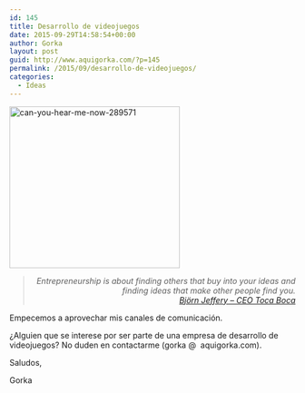 ```yaml
---
id: 145
title: Desarrollo de videojuegos
date: 2015-09-29T14:58:54+00:00
author: Gorka
layout: post
guid: http://www.aquigorka.com/?p=145
permalink: /2015/09/desarrollo-de-videojuegos/
categories:
  - Ideas
---
```

<p style="text-align: left;">
  <a href="http://www.aquigorka.com/wp-content/uploads/2015/09/can-you-hear-me-now-289571.png"><img class="size-medium wp-image-146 aligncenter" src="http://www.aquigorka.com/wp-content/uploads/2015/09/can-you-hear-me-now-289571-300x285.png" alt="can-you-hear-me-now-289571" width="300" height="285" srcset="http://www.aquigorka.com/wp-content/uploads/2015/09/can-you-hear-me-now-289571-300x285.png 300w, http://www.aquigorka.com/wp-content/uploads/2015/09/can-you-hear-me-now-289571.png 400w" sizes="(max-width: 300px) 100vw, 300px" /></a>
</p>

> <p style="text-align: right;">
>   <em>Entrepreneurship is about finding others that buy into your ideas and finding ideas that make other people find you.<br /> <a href="http://www.entrepreneur.com/article/229089" target="_blank">Björn Jeffery &#8211; CEO Toca Boca</a></em>
> </p>

<p style="text-align: left;">
  Empecemos a aprovechar mis canales de comunicación.
</p>

¿Alguien que se interese por ser parte de una empresa de desarrollo de videojuegos? No duden en contactarme (gorka @  aquigorka.com).

Saludos,
  
Gorka

&nbsp;